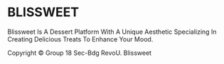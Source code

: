 # BLISSWEET
Blissweet Is A Dessert Platform With A Unique Aesthetic Specializing In Creating Delicious Treats To Enhance Your Mood.

Copyright © Group 18 Sec-Bdg RevoU. Blissweet
